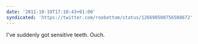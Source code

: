 ```yaml
---
date: '2011-10-19T17:10:43+01:00'
syndicated: 'https://twitter.com/roobottom/status/126690500756508672'
---
```

I've suddenly got sensitive teeth. Ouch.
